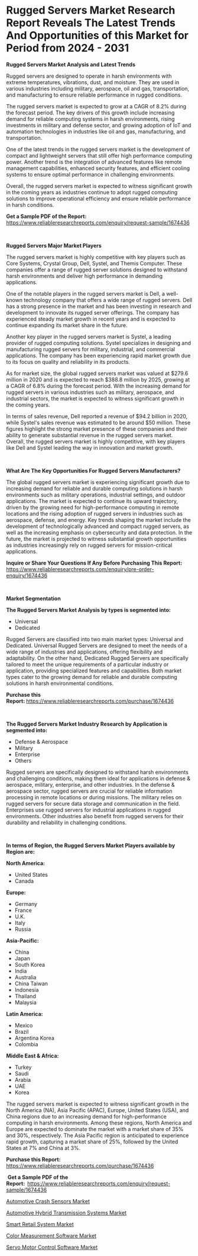 <p><h1>Rugged Servers Market Research Report Reveals The Latest Trends And Opportunities of this Market for Period from 2024 - 2031</h1></p><p><strong>Rugged Servers Market Analysis and Latest Trends</strong></p>
<p><p>Rugged servers are designed to operate in harsh environments with extreme temperatures, vibrations, dust, and moisture. They are used in various industries including military, aerospace, oil and gas, transportation, and manufacturing to ensure reliable performance in rugged conditions.</p><p>The rugged servers market is expected to grow at a CAGR of 8.2% during the forecast period. The key drivers of this growth include increasing demand for reliable computing systems in harsh environments, rising investments in military and defense sector, and growing adoption of IoT and automation technologies in industries like oil and gas, manufacturing, and transportation.</p><p>One of the latest trends in the rugged servers market is the development of compact and lightweight servers that still offer high performance computing power. Another trend is the integration of advanced features like remote management capabilities, enhanced security features, and efficient cooling systems to ensure optimal performance in challenging environments.</p><p>Overall, the rugged servers market is expected to witness significant growth in the coming years as industries continue to adopt rugged computing solutions to improve operational efficiency and ensure reliable performance in harsh conditions.</p></p>
<p><strong>Get a Sample PDF of the Report:&nbsp;</strong> <a href="https://www.reliableresearchreports.com/enquiry/request-sample/1674436">https://www.reliableresearchreports.com/enquiry/request-sample/1674436</a></p>
<p>&nbsp;</p>
<p><strong>Rugged Servers Major Market Players</strong></p>
<p><p>The rugged servers market is highly competitive with key players such as Core Systems, Crystal Group, Dell, Systel, and Themis Computer. These companies offer a range of rugged server solutions designed to withstand harsh environments and deliver high performance in demanding applications.</p><p>One of the notable players in the rugged servers market is Dell, a well-known technology company that offers a wide range of rugged servers. Dell has a strong presence in the market and has been investing in research and development to innovate its rugged server offerings. The company has experienced steady market growth in recent years and is expected to continue expanding its market share in the future.</p><p>Another key player in the rugged servers market is Systel, a leading provider of rugged computing solutions. Systel specializes in designing and manufacturing rugged servers for military, industrial, and commercial applications. The company has been experiencing rapid market growth due to its focus on quality and reliability in its products.</p><p>As for market size, the global rugged servers market was valued at $279.6 million in 2020 and is expected to reach $388.8 million by 2025, growing at a CAGR of 6.8% during the forecast period. With the increasing demand for rugged servers in various industries such as military, aerospace, and industrial sectors, the market is expected to witness significant growth in the coming years.</p><p>In terms of sales revenue, Dell reported a revenue of $94.2 billion in 2020, while Systel's sales revenue was estimated to be around $50 million. These figures highlight the strong market presence of these companies and their ability to generate substantial revenue in the rugged servers market. Overall, the rugged servers market is highly competitive, with key players like Dell and Systel leading the way in innovation and market growth.</p></p>
<p>&nbsp;</p>
<p><strong>What Are The Key Opportunities For Rugged Servers Manufacturers?</strong></p>
<p><p>The global rugged servers market is experiencing significant growth due to increasing demand for reliable and durable computing solutions in harsh environments such as military operations, industrial settings, and outdoor applications. The market is expected to continue its upward trajectory, driven by the growing need for high-performance computing in remote locations and the rising adoption of rugged servers in industries such as aerospace, defense, and energy. Key trends shaping the market include the development of technologically advanced and compact rugged servers, as well as the increasing emphasis on cybersecurity and data protection. In the future, the market is projected to witness substantial growth opportunities as industries increasingly rely on rugged servers for mission-critical applications.</p></p>
<p><strong>Inquire or Share Your Questions If Any Before Purchasing This Report:</strong> <a href="https://www.reliableresearchreports.com/enquiry/pre-order-enquiry/1674436">https://www.reliableresearchreports.com/enquiry/pre-order-enquiry/1674436</a></p>
<p>&nbsp;</p>
<p><strong>Market Segmentation</strong></p>
<p><strong>The Rugged Servers Market Analysis by types is segmented into:</strong></p>
<p><ul><li>Universal</li><li>Dedicated</li></ul></p>
<p><p>Rugged Servers are classified into two main market types: Universal and Dedicated. Universal Rugged Servers are designed to meet the needs of a wide range of industries and applications, offering flexibility and adaptability. On the other hand, Dedicated Rugged Servers are specifically tailored to meet the unique requirements of a particular industry or application, providing specialized features and capabilities. Both market types cater to the growing demand for reliable and durable computing solutions in harsh environmental conditions.</p></p>
<p><strong>Purchase this Report:&nbsp;</strong><a href="https://www.reliableresearchreports.com/purchase/1674436">https://www.reliableresearchreports.com/purchase/1674436</a></p>
<p>&nbsp;</p>
<p><strong>The Rugged Servers Market Industry Research by Application is segmented into:</strong></p>
<p><ul><li>Defense & Aerospace</li><li>Military</li><li>Enterprise</li><li>Others</li></ul></p>
<p><p>Rugged servers are specifically designed to withstand harsh environments and challenging conditions, making them ideal for applications in defense & aerospace, military, enterprise, and other industries. In the defense & aerospace sector, rugged servers are crucial for reliable information processing in remote locations or during missions. The military relies on rugged servers for secure data storage and communication in the field. Enterprises use rugged servers for industrial applications in rugged environments. Other industries also benefit from rugged servers for their durability and reliability in challenging conditions.</p></p>
<p>&nbsp;</p>
<p><strong>In terms of Region, the Rugged Servers Market Players available by Region are:</strong></p>
<p>
    <p> <strong> North America: </strong>
        <ul>
            <li>United States</li>
            <li>Canada</li>
        </ul>
        </p> 
    <p> <strong> Europe: </strong>
        <ul>
            <li>Germany</li>
            <li>France</li>
            <li>U.K.</li>
            <li>Italy</li>
            <li>Russia</li>
        </ul>
        </p> 
    <p> <strong> Asia-Pacific: </strong>
        <ul>
            <li>China</li>
            <li>Japan</li>
            <li>South Korea</li>
            <li>India</li>
            <li>Australia</li>
            <li>China Taiwan</li>
            <li>Indonesia</li>
            <li>Thailand</li>
            <li>Malaysia</li>
        </ul>
        </p> 
    <p> <strong> Latin America: </strong>
        <ul>
            <li>Mexico</li>
            <li>Brazil</li>
            <li>Argentina Korea</li>
            <li>Colombia</li>
        </ul>
        </p> 
    <p> <strong> Middle East & Africa: </strong>
        <ul>
            <li>Turkey</li>
            <li>Saudi</li>
            <li>Arabia</li>
            <li>UAE</li>
            <li>Korea</li>
        </ul>
    </p>
    </p>
<p><p>The rugged servers market is expected to witness significant growth in the North America (NA), Asia Pacific (APAC), Europe, United States (USA), and China regions due to an increasing demand for high-performance computing in harsh environments. Among these regions, North America and Europe are expected to dominate the market with a market share of 35% and 30%, respectively. The Asia Pacific region is anticipated to experience rapid growth, capturing a market share of 25%, followed by the United States at 7% and China at 3%.</p></p>
<p><strong>Purchase this Report: </strong><a href="https://www.reliableresearchreports.com/purchase/1674436">https://www.reliableresearchreports.com/purchase/1674436</a></p>
<p>&nbsp;<strong>Get a Sample PDF of the Report:&nbsp;&nbsp;</strong><a href="https://www.reliableresearchreports.com/enquiry/request-sample/1674436">https://www.reliableresearchreports.com/enquiry/request-sample/1674436</a></p>
<p><strong></strong></p>
<p><p><a href="https://github.com/lylyparadise/Market-Research-Report-List-2/blob/main/automotive-crash-sensors-market.md">Automotive Crash Sensors Market</a></p><p><a href="https://github.com/johnbach50/Market-Research-Report-List-2/blob/main/automotive-hybrid-transmission-systems-market.md">Automotive Hybrid Transmission Systems Market</a></p><p><a href="https://medium.com/@sarahhopkins94/smart-retail-system-market-size-reveals-the-best-marketing-channels-in-global-industry-45b448883821">Smart Retail System Market</a></p><p><a href="https://medium.com/@elizabethalexander97/color-measurement-software-market-size-and-market-trends-complete-industry-overview-2024-to-2031-7c0322e140d0">Color Measurement Software Market</a></p><p><a href="https://medium.com/@sarahhopkins94/servo-motor-control-software-market-comprehensive-assessment-by-type-application-and-geography-a6b276686e2f">Servo Motor Control Software Market</a></p></p>